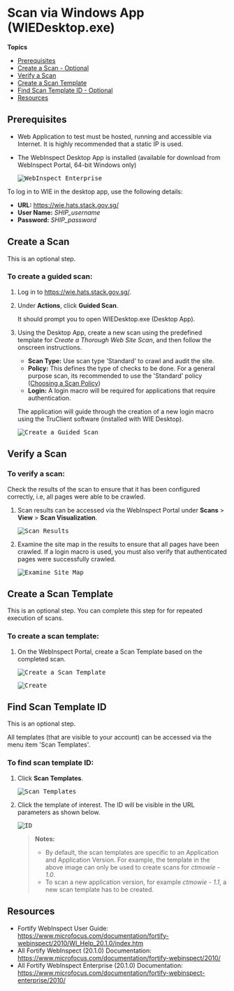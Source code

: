 # Scan via Windows App (WIEDesktop.exe)

**Topics**  

- [Prerequisites](#prerequisites)
- [Create a Scan - Optional](#create-a-scan)
- [Verify a Scan](#verify-a-scan)
- [Create a Scan Template](#create-a-scan-template)
- [Find Scan Template ID - Optional](#find-scan-template-id)
- [Resources](#resources)

## Prerequisites
- Web Application to test must be hosted, running and accessible via Internet. It is highly recommended that a static IP is used.
- The WebInspect Desktop App is installed (available for download from WebInspect Portal, 64-bit Windows only)

    <kbd>![WebInspect Enterprise](webinspect-enterprise.png)

To log in to WIE in the desktop app, use the following details:
- **URL:** https://wie.hats.stack.gov.sg/
- **User Name:** *SHIP_username*
- **Password:** *SHIP_password*

## Create a Scan
This is an optional step.

### To create a guided scan:
1. Log in to https://wie.hats.stack.gov.sg/.
1. Under **Actions**, click **Guided Scan**. 
    
    It should prompt you to open WIEDesktop.exe (Desktop App).

1. Using the Desktop App, create a new scan using the predefined template for *Create a Thorough Web Site Scan*, and then follow the onscreen instructions.
    - **Scan Type:** Use scan type 'Standard' to crawl and audit the site.
    - **Policy:** This defines the type of checks to be done. For a general purpose scan, its recommended to use the 'Standard' policy ([Choosing a Scan Policy](https://docs.developer.tech.gov.sg/docs/ship-hats-documentation/#/webinspect-scan-via-api?id=choose-a-scan-policy))
    - **Login:** A login macro will be required for applications that require authentication.
    
    The application will guide through the creation of a new login macro using the TruClient software (installed with WIE Desktop).
    
    <kbd>![Create a Guided Scan](webinspect-guided-scan-create.png)

## Verify a Scan

### To verify a scan:
Check the results of the scan to ensure that it has been configured correctly, i.e, all pages were able to be crawled.

1. Scan results can be accessed via the WebInspect Portal under **Scans** > **View** > **Scan Visualization**.

    <kbd>![Scan Results](webinspect-scan-results.png)

1. Examine the site map in the results to ensure that all pages have been crawled. If a login macro is used, you must also verify that authenticated pages were successfully crawled.

    <kbd>![Examine Site Map](webinspect-site-map.png)



## Create a Scan Template
This is an optional step. You can complete this step for for repeated execution of scans. 

### To create a scan template:
1. On the WebInspect Portal, create a Scan Template based on the completed scan.

    <kbd>![Create a Scan Template](webinspect-create-a-scan-template.png)

    <kbd>![Create](webinspect-create-a-scan-template-from-scan.png)


## Find Scan Template ID
This is an optional step.  

All templates (that are visible to your account) can be accessed via the menu item 'Scan Templates'.

### To find scan template ID:
1. Click **Scan Templates**.

    <kbd>![Scan Templates](webinspect-scan-templates.png)
1. Click the template of interest. The ID will be visible in the URL parameters as shown below.

    <kbd>![ID](webinspect-scan-templates-id.png)

    >**Notes:** 
    >- By default, the scan templates are specific to an Application and Application Version. For example, the template in the above image can only be used to create scans for *ctmowie - 1.0*.
    >- To scan a new application version, for example *ctmowie - 1.1*, a new scan template has to be created.

## Resources
- Fortify WebInspect User Guide: https://www.microfocus.com/documentation/fortify-webinspect/2010/WI_Help_20.1.0/index.htm
- All Fortify WebInspect (20.1.0) Documentation: https://www.microfocus.com/documentation/fortify-webinspect/2010/
- All Fortify WebInspect Enterprise (20.1.0) Documentation: https://www.microfocus.com/documentation/fortify-webinspect-enterprise/2010/